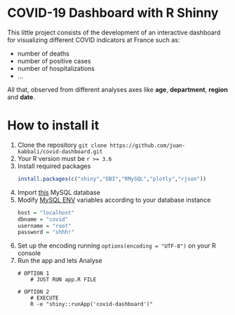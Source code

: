 # COVID-19 Dashboard with R Shinny 
This little project consists of the development of an interactive dashboard for visualizing different COVID indicators
at France such as:
* number of deaths
* number of positive cases
* number of hospitalizations
* ...

All that, observed from different analyses axes like **age**, **department**, **region** and **date**.

# How to install it
1. Clone the repository ``git clone https://github.com/juan-kabbali/covid-dashboard.git``
2. Your R version must be ``r >= 3.6``
3. Install required packages
    ```r
    install.packages(c("shiny","DBI","RMySQL","plotly","rjson"))
    ```
4. Import [this](data/MySQL_db_dump.sql) MySQL database
5. Modify [MySQL ENV](conf/global.R) variables according to your database instance
    ```r
    host = "localhost"
    dbname = "covid"
    username = "root"
    password = "shhh!"
    ```
6. Set up the encoding running ``options(encoding = "UTF-8")`` on your R console 
7. Run the app and lets Analyse
    ```shell
    # OPTION 1
        # JUST RUN app.R FILE
    
    # OPTION 2
        # EXECUTE
        R -e "shiny::runApp('covid-dashboard')"
    ````
